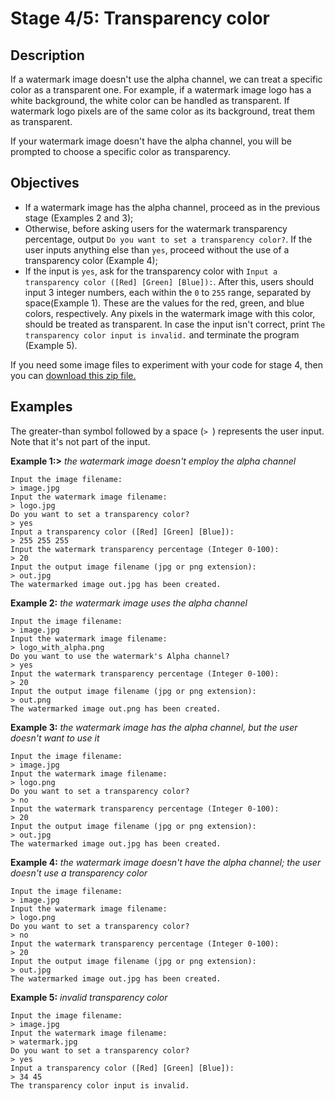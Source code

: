 # Stage 4/5: Transparency color
## Description
If a watermark image doesn't use the alpha channel, we can treat a specific color as a transparent one. For example, if a watermark image logo has a white background, the white color can be handled as transparent. If watermark logo pixels are of the same color as its background, treat them as transparent.

If your watermark image doesn't have the alpha channel, you will be prompted to choose a specific color as transparency.

## Objectives
- If a watermark image has the alpha channel, proceed as in the previous stage (Examples 2 and 3);
- Otherwise, before asking users for the watermark transparency percentage, output `Do you want to set a transparency color?`. If the user inputs anything else than `yes`, proceed without the use of a transparency color (Example 4);
- If the input is `yes`, ask for the transparency color with `Input a transparency color ([Red] [Green] [Blue]):`. After this, users should input 3 integer numbers, each within the `0` to `255` range, separated by space(Example 1). These are the values for the red, green, and blue colors, respectively. Any pixels in the watermark image with this color, should be treated as transparent. In case the input isn't correct, print `The transparency color input is invalid.` and terminate the program (Example 5).

If you need some image files to experiment with your code for stage 4, then you can <a href="https://stepik.org/media/attachments/lesson/623865/stage4.zip">download this zip file.</a>

## Examples
The greater-than symbol followed by a space (`> `) represents the user input. Note that it's not part of the input.

<b>Example 1:></b> <i>the watermark image doesn't employ the alpha channel</i>
```
Input the image filename:
> image.jpg
Input the watermark image filename:
> logo.jpg
Do you want to set a transparency color?
> yes
Input a transparency color ([Red] [Green] [Blue]):
> 255 255 255
Input the watermark transparency percentage (Integer 0-100):
> 20
Input the output image filename (jpg or png extension):
> out.jpg
The watermarked image out.jpg has been created.
```

<b>Example 2:</b> <i>the watermark image uses the alpha channel</i>
```
Input the image filename:
> image.jpg
Input the watermark image filename:
> logo_with_alpha.png
Do you want to use the watermark's Alpha channel?
> yes
Input the watermark transparency percentage (Integer 0-100):
> 20
Input the output image filename (jpg or png extension):
> out.png
The watermarked image out.png has been created.
```

<b>Example 3:</b> <i>the watermark image has the alpha channel, but the user doesn't want to use it</i>
```
Input the image filename:
> image.jpg
Input the watermark image filename:
> logo.png
Do you want to set a transparency color?
> no
Input the watermark transparency percentage (Integer 0-100):
> 20
Input the output image filename (jpg or png extension):
> out.jpg
The watermarked image out.jpg has been created.
```

<b>Example 4:</b> <i>the watermark image doesn't have the alpha channel; the user doesn't use a transparency color</i>
```
Input the image filename:
> image.jpg
Input the watermark image filename:
> logo.png
Do you want to set a transparency color?
> no
Input the watermark transparency percentage (Integer 0-100):
> 20
Input the output image filename (jpg or png extension):
> out.jpg
The watermarked image out.jpg has been created.
```

<b>Example 5:</b> <i>invalid transparency color</i>
```
Input the image filename:
> image.jpg
Input the watermark image filename:
> watermark.jpg
Do you want to set a transparency color?
> yes
Input a transparency color ([Red] [Green] [Blue]):
> 34 45
The transparency color input is invalid.
```
